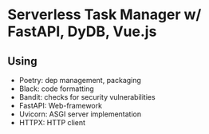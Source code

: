 # Serverless Task Manager w/ FastAPI, DyDB, Vue.js

## Using
- Poetry: dep management, packaging
- Black: code formatting
- Bandit: checks for security vulnerabilities
- FastAPI: Web-framework
- Uvicorn: ASGI server implementation
- HTTPX: HTTP client